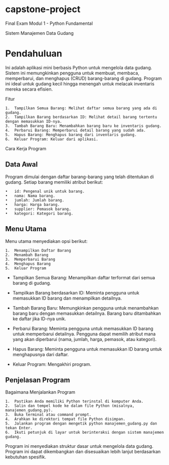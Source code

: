 # capstone-project
Final Exam Modul 1 - Python Fundamental

Sistem Manajemen Data Gudang

# Pendahuluan

Ini adalah aplikasi mini berbasis Python untuk mengelola data gudang. Sistem ini memungkinkan pengguna untuk membuat, membaca, memperbarui, dan menghapus (CRUD) barang-barang di gudang. Program ini ideal untuk gudang kecil hingga menengah untuk melacak inventaris mereka secara efisien.

Fitur

	1.	Tampilkan Semua Barang: Melihat daftar semua barang yang ada di gudang.
	2.	Tampilkan Barang berdasarkan ID: Melihat detail barang tertentu dengan memasukkan ID-nya.
	3.	Tambah Barang Baru: Menambahkan barang baru ke inventaris gudang.
	4.	Perbarui Barang: Memperbarui detail barang yang sudah ada.
	5.	Hapus Barang: Menghapus barang dari inventaris gudang.
	6.	Keluar Program: Keluar dari aplikasi.

Cara Kerja Program

## Data Awal
Program dimulai dengan daftar barang-barang yang telah ditentukan di gudang. Setiap barang memiliki atribut berikut:

	•	id: Pengenal unik untuk barang.
	•	nama: Nama barang.
	•	jumlah: Jumlah barang.
	•	harga: Harga barang.
	•	supplier: Pemasok barang.
	•	kategori: Kategori barang.

## Menu Utama
Menu utama menyediakan opsi berikut:

	1.	Menampilkan Daftar Barang
	2.	Menambah Barang
	3.	Memperbarui Barang
	4.	Menghapus Barang
	5.	Keluar Program

- Tampilkan Semua Barang: Menampilkan daftar terformat dari semua barang di gudang.

- Tampilkan Barang berdasarkan ID: Meminta pengguna untuk memasukkan ID barang dan menampilkan detailnya.

- Tambah Barang Baru: Memungkinkan pengguna untuk menambahkan barang baru dengan memasukkan detailnya. Barang baru ditambahkan ke daftar jika ID-nya unik.

- Perbarui Barang: Meminta pengguna untuk memasukkan ID barang untuk memperbarui detailnya. Pengguna dapat memilih atribut mana yang akan diperbarui (nama, jumlah, harga, pemasok, atau kategori).

- Hapus Barang: Meminta pengguna untuk memasukkan ID barang untuk menghapusnya dari daftar.

- Keluar Program: Mengakhiri program.

## Penjelasan Program
Bagaimana Menjalankan Program

	1.	Pastikan Anda memiliki Python terinstal di komputer Anda.
	2.	Salin dan tempel kode ke dalam file Python (misalnya, manajemen_gudang.py).
	3.	Buka terminal atau command prompt.
	4.	Arahkan ke direktori tempat file Python disimpan.
	5.	Jalankan program dengan mengetik python manajemen_gudang.py dan tekan Enter.
	6.	Ikuti petunjuk di layar untuk berinteraksi dengan sistem manajemen gudang.

Program ini menyediakan struktur dasar untuk mengelola data gudang. Program ini dapat dikembangkan dan disesuaikan lebih lanjut berdasarkan kebutuhan spesifik.
